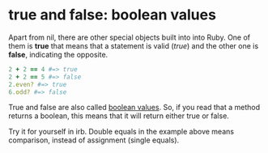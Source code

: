 # true and false: boolean values

Apart from nil, there are other special objects built into into Ruby. One of them is **true** that means that a statement is valid (_true_) and the other one is **false**, indicating the opposite.

````ruby
2 + 2 == 4 #=> true
2 + 2 == 5 #=> false
2.even? #=> true
6.odd? #=> false
````

True and false are also called [boolean values](http://en.wikipedia.org/wiki/Boolean_data_type). So, if you read that a method returns a boolean, this means that it will return either true or false.

Try it for yourself in irb. Double equals in the example above means comparison, instead of assignment (single equals).


